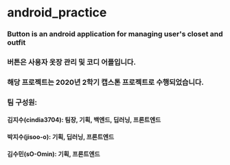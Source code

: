 # android_practice
### Button is an android application for managing user's closet and outfit
### 버튼은 사용자 옷장 관리 및 코디 어플입니다. 
### 해당 프로젝트는 2020년 2학기 캡스톤 프로젝트로 수행되었습니다. 

### 팀 구성원: 
#### 김지수(cindia3704): 팀장, 기획, 백엔드, 딥러닝, 프론트엔드
#### 박지수(jisoo-o): 기획, 딥러닝, 프론트엔드
#### 김수민(sO-Omin): 기획, 프론트엔드
